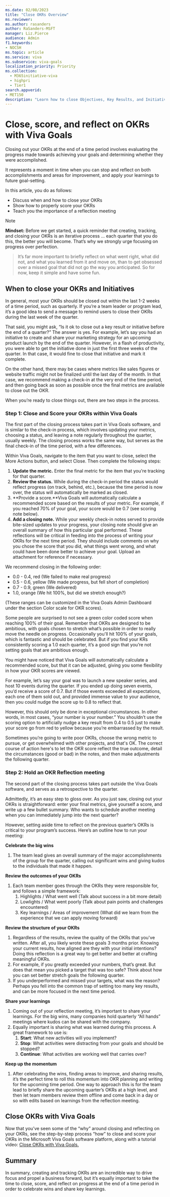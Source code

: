 ```yaml
---
ms.date: 02/08/2023
title: "Close OKRs Overview"
ms.reviewer: 
ms.author: rasanders
author: RaSanders-MSFT
manager: Liz.Pierce
audience: Admin
f1.keywords:
- NOCSH
ms.topic: article
ms.service: viva
ms.subservice: viva-goals
localization_priority: Priority
ms.collection:
  - M365initiative-viva
  - highpri
  - Tier1
search.appverid:
- MET150
description: "Learn how to close Objectives, Key Results, and Initiatives for a healthy OKR program."
---
```


# Close, score, and reflect on OKRs with Viva Goals

Closing out your OKRs at the end of a time period involves evaluating the progress made towards achieving your goals and determining whether they were accomplished.  

It represents a moment in time when you can stop and reflect on both accomplishments and areas for improvement, and apply your learnings to future goal-setting.

In this article, you do as follows:

- Discuss when and how to close your OKRs  
- Show how to properly score your OKRs
- Teach you the importance of a reflection meeting

> [!NOTE]
> **Mindset:**  Before we get started, a quick reminder that creating, tracking, and closing your OKRs is an iterative process ... each quarter that you do this, the better you will become. That’s why we strongly urge focusing on progress over perfection.  

> It’s far more important to briefly reflect on what went right, what did not, and what you learned from it and move on, than to get obsessed over a missed goal that did not go the way you anticipated. So for now, keep it simple and have some fun.  

## When to close your OKRs and Initiatives

In general, most your OKRs should be closed out within the last 1-2 weeks of a time period, such as quarterly. If you’re a team leader or program lead, it’s a good idea to send a message to remind users to close their OKRs during the last week of the quarter.

That said, you might ask, “Is it ok to close out a key result or initiative before the end of a quarter?” The answer is yes. For example, let’s say you had an initiative to create and share your marketing strategy for an upcoming product launch by the end of the quarter. However, in a flash of productivity, you were able to get the initiative done in just the first three weeks of the quarter. In that case, it would fine to close that initiative and mark it complete.  

On the other hand, there may be cases where metrics like sales figures or website traffic might not be finalized until the last day of the month. In that case, we recommend making a check-in at the very end of the time period, and then going back as soon as possible once the final metrics are available to close out the OKR.

When you’re ready to close things out, there are two steps in the process.

### Step 1: Close and Score your OKRs within Viva Goals

The first part of the closing process takes part in Viva Goals software, and is similar to the check-in process, which involves updating your metrics, choosing a status, and leaving a note regularly throughout the quarter, usually weekly. The closing process works the same way, but serves as the final check-in of the time period, with a few differences.  

Within Viva Goals, navigate to the item that you want to close, select the More Actions button, and select Close. Then complete the following steps:

1. **Update the metric.** Enter the final metric for the item that you're tracking for that quarter.
1. **Review the status.** While during the check-in period the status would reflect progress (on track, behind, etc.), because the time period is now over, the status will automatically be marked as closed.
1. **Provide a score.**Viva Goals will automatically calculate a recommended score based on the results of your metric. For example, if you reached 70% of your goal, your score would be 0.7 (see scoring note below).
1. **Add a closing note.** While your weekly check-in notes served to provide bite-sized updates to your progress, your closing note should give an overall summary of how this particular goal performed. These reflections will be critical in feeding into the process of writing your OKRs for the next time period. They should include comments on why you chose the score that you did, what things went wrong, and what could have been done better to achieve your goal. Upload an attachment for reference if necessary.

We recommend closing in the following order:

- 0.0 - 0.4, red (We failed to make real progress)
- 0.5 - 0.6, yellow (We made progress, but fell short of completion)
- 0.7 - 0.9, green (We delivered)
- 1.0, orange (We hit 100%, but did we stretch enough?)

(These ranges can be customized in the Viva Goals Admin Dashboard under the section Color scale for OKR scores).

Some people are surprised to not see a green color coded score when reaching 100% of their goal. Remember that OKRs are designed to be ambitious, with goals chosen to stretch what’s possible in order to really move the needle on progress. Occasionally you'll hit 100% of your goals, which is fantastic and should be celebrated. But if you find your KRs consistently scoring a 1.0 each quarter, it’s a good sign that you’re not setting goals that are ambitious enough.

You might have noticed that Viva Goals will automatically calculate a recommended score, but that it can be adjusted, giving you some flexibility in how your OKR scores are viewed.

For example, let’s say your goal was to launch a new speaker series, and host 10 events during the quarter. If you ended up doing seven events, you’d receive a score of 0.7. But if those events exceeded all expectations, each one of them sold out, and provided immense value to your audience, then you could nudge the score up to 0.8 to reflect that.  

However, this should only be done in exceptional circumstances. In other words, in most cases, “your number is your number.” You shouldn’t use the scoring option to artificially nudge a key result from 0.4 to 0.5 just to make your score go from red to yellow because you’re embarrassed by the result.

Sometimes you’re going to write poor OKRs, choose the wrong metric to pursue, or get overwhelmed with other projects, and that's OK. The correct course of action here's to let the OKR score reflect the true outcome, detail the circumstances (good or bad) in the notes, and then make adjustments the following quarter.

### Step 2: Hold an OKR Reflection meeting

The second part of the closing process takes part outside the Viva Goals software, and serves as a retrospective to the quarter.

Admittedly, it’s an easy step to gloss over. As you just saw, closing out your OKRs is straightforward: enter your final metrics, give yourself a score, and write up a few bullet summary. Who wants to schedule another meeting when you can immediately jump into the next quarter?

However, setting aside time to reflect on the previous quarter’s OKRs is critical to your program’s success. Here’s an outline how to run your meeting:

**Celebrate the big wins**

1. The team lead gives an overall summary of the major accomplishments of the group for the quarter, calling out significant wins and giving kudos to the individuals that made it happen.  

**Review the outcomes of your OKRs**

1. Each team member goes through the OKRs they were responsible for, and follows a simple framework:
    1. Highlights / What went well (Talk about success in a bit more detail)
    1. Lowlights / What went poorly (Talk about pain points and challenges encountered)
    1. Key learnings / Areas of improvement (What did we learn from the experience that we can apply moving forward)

**Review the structure of your OKRs**

1. Regardless of the results, review the quality of the OKRs that you've written. After all, you likely wrote these goals 3 months prior. Knowing your current results, how aligned are they with your initial intentions? Doing this reflection is a great way to get better and better at crafting meaningful OKRs.
1. For example, if you greatly exceeded your numbers, that’s great. But does that mean you picked a target that was too safe? Think about how you can set better stretch goals the following quarter.
1. If you underperformed and missed your targets, what was the reason? Perhaps you fell into the common trap of setting too many key results, and can be more focused in the next time period.

**Share your learnings**  

1. Coming out of your reflection meeting, it’s important to share your learnings. For the big wins, many companies hold quarterly “All hands” meetings where kudos can be shared with the company.
1. Equally important is sharing what was learned during this process. A great framework to use is:
    1. **Start**: What new activities will you implement?
    1. **Stop**: What activities were distracting from your goals and should be stopped?
    1. **Continue**: What activities are working well that carries over?  

**Keep up the momentum**

1. After celebrating the wins, finding areas to improve, and sharing results, it’s the perfect time to roll this momentum into OKR planning and writing for the upcoming time period. One way to approach this is for the team lead to briefly share the upcoming quarter’s OKRs at a high level, and then let team members review them offline and come back in a day or so with edits based on learnings from the reflection meeting.

## Close OKRs with Viva Goals

Now that you’ve seen some of the “why” around closing and reflecting on your OKRs, see the step-by-step process “how” to close and score your OKRs in the Microsoft Viva Goals software platform, along with a tutorial video: [Close OKRs with Viva Goals.](https://support.microsoft.com/en-us/topic/close-okrs-with-viva-goals-c0d9f91e-22e6-48ea-ba3a-23ebe7f059d8)

## Summary

In summary, creating and tracking OKRs are an incredible way to drive focus and propel a business forward, but it’s equally important to take the time to close, score, and reflect on progress at the end of a time period in order to celebrate wins and share key learnings.
